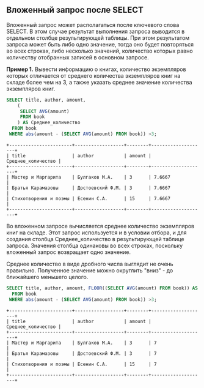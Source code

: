 ## Вложенный запрос после SELECT
 
 Вложенный запрос может располагаться после ключевого слова SELECT. В этом случае результат выполнения запроса выводится в отдельном столбце результирующей таблицы. При этом результатом запроса может быть либо одно значение, тогда оно будет повторяться во всех строках, либо несколько значений, количество которых равно количеству отобранных записей в основном запросе.

**Пример 1.** Вывести информацию о книгах, количество экземпляров которых отличается от среднего количества экземпляров книг на складе более чем на 3,  а также указать среднее значение количества экземпляров книг.
```sql
SELECT title, author, amount, 
    (
     SELECT AVG(amount) 
     FROM book
    ) AS Среднее_количество 
  FROM book
 WHERE abs(amount - (SELECT AVG(amount) FROM book)) >3;
```
```
+-----------------------+------------------+--------+--------------------+
| title                 | author           | amount | Среднее_количество |
+-----------------------+------------------+--------+--------------------+
| Мастер и Маргарита    | Булгаков М.А.    | 3      | 7.6667             |
| Братья Карамазовы     | Достоевский Ф.М. | 3      | 7.6667             |
| Стихотворения и поэмы | Есенин С.А.      | 15     | 7.6667             |
+-----------------------+------------------+--------+--------------------+
```
Во вложенном запросе вычисляется среднее количество экземпляров книг на складе. Этот запрос используется и в условии отбора, и для создания столбца Среднее_количество в результирующей таблице запроса. Значения  столбца одинаковы во всех строках, поскольку  вложенный запрос возвращает одно значение.

Среднее количество в виде дробного числа выглядит не очень правильно. Полученное значение можно округлить "вниз" - до ближайшего меньшего целого.
```sql
SELECT title, author, amount, FLOOR((SELECT AVG(amount) FROM book)) AS Среднее_количество 
  FROM book
 WHERE abs(amount - (SELECT AVG(amount) FROM book)) >3;
```
```
+-----------------------+------------------+--------+--------------------+
| title                 | author           | amount | Среднее_количество |
+-----------------------+------------------+--------+--------------------+
| Мастер и Маргарита    | Булгаков М.А.    | 3      | 7                  |
| Братья Карамазовы     | Достоевский Ф.М. | 3      | 7                  |
| Стихотворения и поэмы | Есенин С.А.      | 15     | 7                  |
+-----------------------+------------------+--------+--------------------+
```